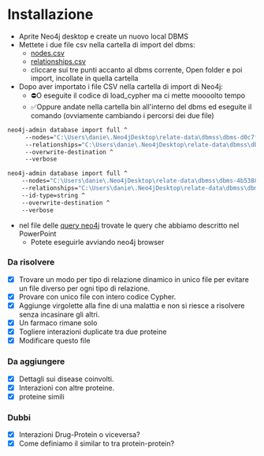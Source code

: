 # Installazione
- Aprite Neo4j desktop e create un nuovo local DBMS
- Mettete i due file csv nella cartella di import del dbms:
    - [nodes.csv](./nodes.csv)
    - [relationships.csv](./relationships.csv)
    - cliccare sui tre punti accanto al dbms corrente, Open folder e poi import, incollate in quella cartella
- Dopo aver importato i file CSV nella cartella di import di Neo4j:
    - ⛔O eseguite il codice di load_cypher ma ci mette moooolto tempo
    - ✅Oppure andate nella cartella bin all'interno del dbms ed eseguite il comando (ovviamente cambiando i percorsi dei due file)

```bash
neo4j-admin database import full ^
     --nodes="C:\Users\danie\.Neo4jDesktop\relate-data\dbmss\dbms-d0c7f232-59a5-46f7-8886-7610afb73ff7\import\nodes.csv" ^
     --relationships="C:\Users\danie\.Neo4jDesktop\relate-data\dbmss\dbms-d0c7f232-59a5-46f7-8886-7610afb73ff7\import\relationships.csv" ^
     --overwrite-destination ^
     --verbose

neo4j-admin database import full ^
    --nodes="C:\Users\danie\.Neo4jDesktop\relate-data\dbmss\dbms-4b53888a-f633-4467-b4d3-2413da0a5ecc\import\nodes_2.csv" ^
    --relationships="C:\Users\danie\.Neo4jDesktop\relate-data\dbmss\dbms-4b53888a-f633-4467-b4d3-2413da0a5ecc\import\relationships_2.csv" ^
    --id-type=string ^
    --overwrite-destination ^
    --verbose

```
- nel file delle [query neo4j](./query%20Neo4J%20Bioconnet.cypher) trovate le query che abbiamo descritto nel PowerPoint
  - Potete eseguirle avviando neo4j browser

### Da risolvere
- [x] Trovare un modo per tipo di relazione dinamico in unico file per evitare un file diverso per ogni tipo di relazione.
- [x] Provare con unico file con intero codice Cypher.
- [x] Aggiunge virgolette alla fine di una malattia e non si riesce a risolvere senza incasinare gli altri.
- [x] Un farmaco rimane solo
- [x] Togliere interazioni duplicate tra due proteine
- [x] Modificare questo file

### Da aggiungere
- [x] Dettagli sui disease coinvolti.
- [x] Interazioni con altre proteine.
- [x] proteine simili

### Dubbi
- [x] Interazioni Drug-Protein o viceversa?
- [x] Come definiamo il similar to tra protein-protein?
